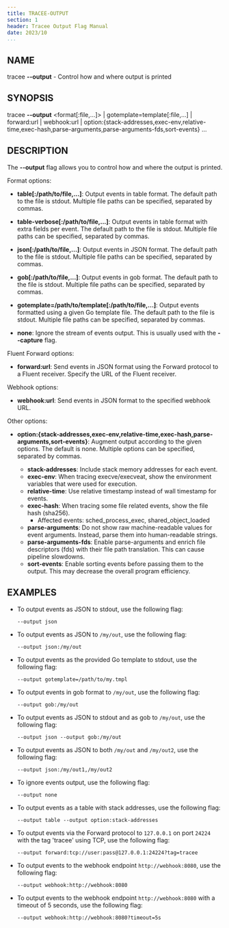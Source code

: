 ```yaml
---
title: TRACEE-OUTPUT
section: 1
header: Tracee Output Flag Manual
date: 2023/10
...
```


## NAME

tracee **\-\-output** - Control how and where output is printed

## SYNOPSIS

tracee **\-\-output** <format[:file,...]\> | gotemplate=template[:file,...] | forward:url | webhook:url | option:{stack-addresses,exec-env,relative-time,exec-hash,parse-arguments,parse-arguments-fds,sort-events} ...


## DESCRIPTION

The **\-\-output** flag allows you to control how and where the output is printed.

Format options:

- **table[:/path/to/file,...]**: Output events in table format. The default path to the file is stdout. Multiple file paths can be specified, separated by commas.

- **table-verbose[:/path/to/file,...]**: Output events in table format with extra fields per event. The default path to the file is stdout. Multiple file paths can be specified, separated by commas.

- **json[:/path/to/file,...]**: Output events in JSON format. The default path to the file is stdout. Multiple file paths can be specified, separated by commas.

- **gob[:/path/to/file,...]**: Output events in gob format. The default path to the file is stdout. Multiple file paths can be specified, separated by commas.

- **gotemplate=/path/to/template[:/path/to/file,...]**: Output events formatted using a given Go template file. The default path to the file is stdout. Multiple file paths can be specified, separated by commas.

- **none**: Ignore the stream of events output. This is usually used with the **\-\-capture** flag.

Fluent Forward options:

- **forward:url**: Send events in JSON format using the Forward protocol to a Fluent receiver. Specify the URL of the Fluent receiver.

Webhook options:

- **webhook:url**: Send events in JSON format to the specified webhook URL.

Other options:

- **option:{stack-addresses,exec-env,relative-time,exec-hash,parse-arguments,sort-events}**: Augment output according to the given options. The default is none. Multiple options can be specified, separated by commas.

  - **stack-addresses**: Include stack memory addresses for each event.
  - **exec-env**: When tracing execve/execveat, show the environment variables that were used for execution.
  - **relative-time**: Use relative timestamp instead of wall timestamp for events.
  - **exec-hash**: When tracing some file related events, show the file hash (sha256).
    - Affected events: sched_process_exec, shared_object_loaded
  - **parse-arguments**: Do not show raw machine-readable values for event arguments. Instead, parse them into human-readable strings.
  - **parse-arguments-fds**: Enable parse-arguments and enrich file descriptors (fds) with their file path translation. This can cause pipeline slowdowns.
  - **sort-events**: Enable sorting events before passing them to the output. This may decrease the overall program efficiency.

## EXAMPLES

- To output events as JSON to stdout, use the following flag:

  ```console
  --output json
  ```

- To output events as JSON to `/my/out`, use the following flag:

  ```console
  --output json:/my/out
  ```

- To output events as the provided Go template to stdout, use the following flag:

  ```console
  --output gotemplate=/path/to/my.tmpl
  ```

- To output events in gob format to `/my/out`, use the following flag:

  ```console
  --output gob:/my/out
  ```

- To output events as JSON to stdout and as gob to `/my/out`, use the following flag:

  ```console
  --output json --output gob:/my/out
  ```

- To output events as JSON to both `/my/out` and `/my/out2`, use the following flag:

  ```console
  --output json:/my/out1,/my/out2
  ```

- To ignore events output, use the following flag:

  ```console
  --output none
  ```

- To output events as a table with stack addresses, use the following flag:

  ```console
  --output table --output option:stack-addresses
  ```

- To output events via the Forward protocol to `127.0.0.1` on port `24224` with the tag 'tracee' using TCP, use the following flag:

  ```console
  --output forward:tcp://user:pass@127.0.0.1:24224?tag=tracee
  ```

- To output events to the webhook endpoint `http://webhook:8080`, use the following flag:

  ```console
  --output webhook:http://webhook:8080
  ```

- To output events to the webhook endpoint `http://webhook:8080` with a timeout of 5 seconds, use the following flag:

  ```console
  --output webhook:http://webhook:8080?timeout=5s
  ```
